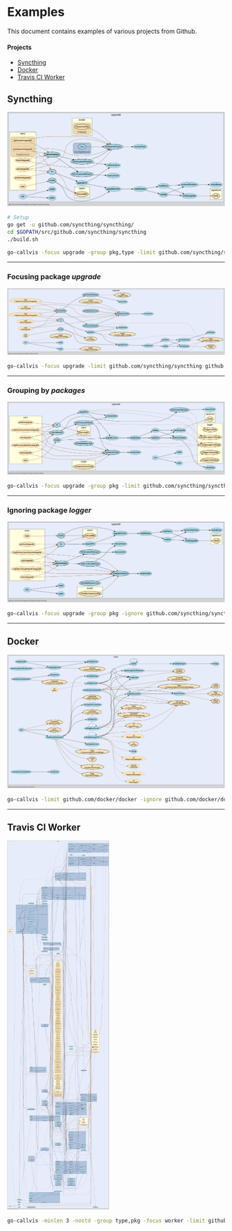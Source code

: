 # Examples

This document contains examples of various projects from Github.

#### Projects
  - [Syncthing](https://github.com/syncthing/syncthing)
  - [Docker](https://github.com/docker/docker)
  - [Travis CI Worker](https://github.com/travis-ci/worker)


## Syncthing

[![syncthing example](../images/syncthing.png)](https://raw.githubusercontent.com/TrueFurby/go-callvis/master/images/syncthing.png)

```sh
# Setup
go get -u github.com/syncthing/syncthing/
cd $GOPATH/src/github.com/syncthing/syncthing
./build.sh
```

```sh
go-callvis -focus upgrade -group pkg,type -limit github.com/syncthing/syncthing -ignore github.com/syncthing/syncthing/lib/logger github.com/syncthing/syncthing/cmd/syncthing | dot -Tpng -o syncthing.png
```
---

### Focusing package _upgrade_

[![syncthing example output](../images/syncthing_focus.png)](https://raw.githubusercontent.com/TrueFurby/go-callvis/master/images/syncthing_focus.png)

```sh
go-callvis -focus upgrade -limit github.com/syncthing/syncthing github.com/syncthing/syncthing/cmd/syncthing | dot -Tpng -o syncthing_focus.png
```
---

### Grouping by _packages_

[![syncthing example output pkg](../images/syncthing_group.png)](https://raw.githubusercontent.com/TrueFurby/go-callvis/master/images/syncthing_group.png)

```sh
go-callvis -focus upgrade -group pkg -limit github.com/syncthing/syncthing github.com/syncthing/syncthing/cmd/syncthing | dot -Tpng -o syncthing_group.png
```
---

### Ignoring package _logger_

[![syncthing example output ignore](../images/syncthing_ignore.png)](https://raw.githubusercontent.com/TrueFurby/go-callvis/master/images/syncthing_ignore.png)

```sh
go-callvis -focus upgrade -group pkg -ignore github.com/syncthing/syncthing/lib/logger -limit github.com/syncthing/syncthing github.com/syncthing/syncthing/cmd/syncthing | dot -Tpng -o syncthing_ignore.png
```
---

## Docker

[![docker example](../images/docker.png)](https://raw.githubusercontent.com/TrueFurby/go-callvis/master/images/docker.png)

```sh
go-callvis -limit github.com/docker/docker -ignore github.com/docker/docker/vendor github.com/docker/docker/cmd/docker | dot -Tpng -o docker.png
```
---

## Travis CI Worker

[![travis-example](../images/travis_thumb.jpg)](https://raw.githubusercontent.com/TrueFurby/go-callvis/master/images/travis.jpg)

```sh
go-callvis -minlen 3 -nostd -group type,pkg -focus worker -limit github.com/travis-ci/worker -ignore github.com/travis-ci/worker/vendor github.com/travis-ci/worker/cmd/travis-worker > travis.dot && dot -Tsvg -o travis.svg travis.dot && exo-open travis.svg
```
